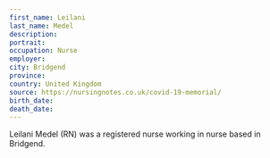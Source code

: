 ```yaml
---
first_name: Leilani
last_name: Medel
description: 
portrait: 
occupation: Nurse
employer: 
city: Bridgend
province: 
country: United Kingdom
source: https://nursingnotes.co.uk/covid-19-memorial/
birth_date: 
death_date: 
---
```


Leilani Medel (RN) was a registered nurse working in nurse based in Bridgend.